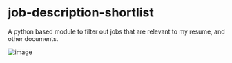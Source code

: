 # job-description-shortlist

A python based module to filter out jobs that are relevant to my resume, and other documents.

![image](https://user-images.githubusercontent.com/73305650/197419440-72dbb5b3-a2a1-43d2-9f61-1be09c7c0571.png)

